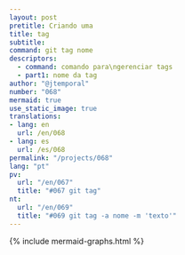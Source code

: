 ```yaml
---
layout: post
pretitle: Criando uma
title: tag
subtitle:
command: git tag nome
descriptors:
  - command: comando para\ngerenciar tags
  - part1: nome da tag
author: "@jtemporal"
number: "068"
mermaid: true
use_static_image: true
translations:
- lang: en
  url: /en/068
- lang: es
  url: /es/068
permalink: "/projects/068"
lang: "pt"
pv:
  url: "/en/067"
  title: "#067 git tag"
nt:
  url: "/en/069"
  title: "#069 git tag -a nome -m 'texto'"
---
```


{% include mermaid-graphs.html %}